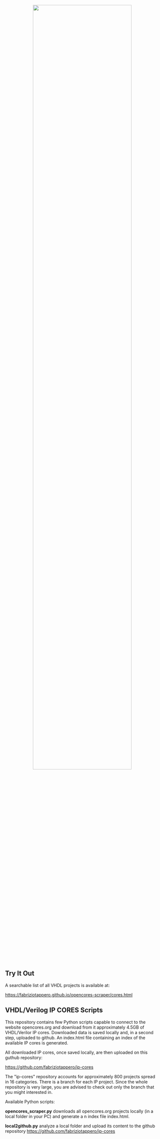 <p align="center">
  <a href="https://fabriziotappero.github.io/opencores-scraper/cores.html">
    <img src="https://github.com/fabriziotappero/opencores-scraper/blob/master/search_table.png?raw=true" width = "80%" alt="" align=center/>
  </a>
</p>

## Try It Out
A searchable list of all VHDL projects is available at:

https://fabriziotappero.github.io/opencores-scraper/cores.html



## VHDL/Verilog IP CORES Scripts

This repository contains few Python scripts capable to connect to the website 
opencores.org and download from it  approximately 4.5GB of VHDL/Verilor IP cores.
Downloaded data is saved locally and, in a second step, uploaded to github. An
index.html file containing an index of the available IP cores is generated.
 
All downloaded IP cores, once saved locally, are then uploaded on this 
guthub repository:
 
 https://github.com/fabriziotappero/ip-cores

The "ip-cores" repository accounts for approximately 800 projects spread in 16 
categories. There is a branch for each IP project. Since the whole repository 
is very large, you are advised to check out only the branch that you 
might interested in.

Available Python scripts:

**opencores_scraper.py** downloads all opencores.org projects locally 
(in a local folder in your PC) and generate a n index file index.html.

**local2github.py** analyze a local folder and upload its content to the github
repository https://github.com/fabriziotappero/ip-cores


